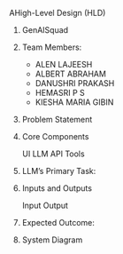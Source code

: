 AHigh-Level Design (HLD)

1. GenAISquad

2. Team Members:
    
    - ALEN LAJEESH
    - ALBERT ABRAHAM
    - DANUSHRI PRAKASH
    - HEMASRI P S
    - KIESHA MARIA GIBIN

3. Problem Statement

    


4. Core Components

    UI
    LLM API
    Tools

 5. LLM’s Primary Task:


6. Inputs and Outputs

    Input
    Output

7. Expected Outcome:


8. System Diagram




